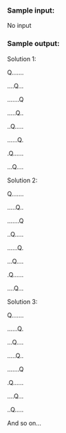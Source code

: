 ### Sample input:
No input

### Sample output:
Solution 1:

Q.......

....Q...

.......Q

.....Q..

..Q.....

......Q.

.Q......

...Q....


Solution 2:

Q.......

.....Q..

.......Q

..Q.....

......Q.

...Q....

.Q......

....Q...

Solution 3:

Q.......

......Q.

...Q....

.....Q..

.......Q

.Q......

....Q...

..Q.....

And so on...
